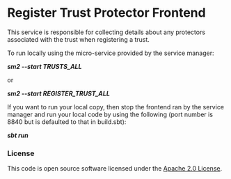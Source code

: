 
# Register Trust Protector Frontend

This service is responsible for collecting details about any protectors associated with the trust when registering a trust.

To run locally using the micro-service provided by the service manager:

***sm2 --start TRUSTS_ALL***

or

***sm2 --start REGISTER_TRUST_ALL***

If you want to run your local copy, then stop the frontend ran by the service manager and run your local code by using the following (port number is 8840 but is defaulted to that in build.sbt):

***sbt run***

### License

This code is open source software licensed under the [Apache 2.0 License]("http://www.apache.org/licenses/LICENSE-2.0.html").
